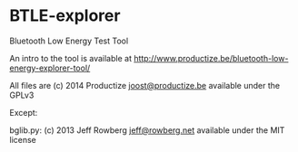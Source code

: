 BTLE-explorer
=============

Bluetooth Low Energy Test Tool

An intro to the tool is available at http://www.productize.be/bluetooth-low-energy-explorer-tool/

All files are (c) 2014 Productize <joost@productize.be> available under the GPLv3

Except:

bglib.py: (c) 2013 Jeff Rowberg <jeff@rowberg.net> available under the MIT license
